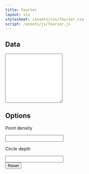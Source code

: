 ```yaml
---
title: Fourier
layout: vis
stylesheet: /assets/css/fourier.css
script: /assets/js/fourier.js
---
```

<div class="control-group">
  <h2 class="control-group-title">Data</h2>
  <div class="control-row">
    <textarea id="data-input" class="control-textarea" rows="10"></textarea>
  </div>
</div>
<div class="control-group">
  <h2 class="control-group-title">Options</h2>
  <div class="control-row">
    <p>Point density</p>
    <input id="density" type="number" class="control-number">
  </div>
  <div class="control-row">
    <p>Circle depth</p>
    <input id="depth" type="number" class="control-number">
  </div>
  <div class="control-row">
    <button id="reset" class="control-button">Reset</button>
  </div>
</div>